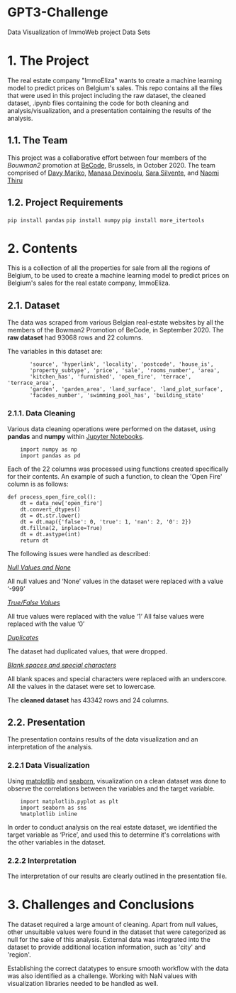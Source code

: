 # GPT3-Challenge
Data Visualization of ImmoWeb project Data Sets 

# 1. The Project
The real estate company "ImmoEliza" wants to create a machine learning model to predict prices on Belgium's sales. This repo contains all the files that were used in this project including the raw dataset, the cleaned dataset, .ipynb files containing the code for both cleaning and analysis/visualization, and a presentation containing the results of the analysis.


## 1.1. The Team
This project was a collaborative effort between four members of the *Bouwman2* promotion at [BeCode](https://github.com/becodeorg), Brussels, in October 2020. The team comprised of [Davy Mariko](https://github.com/davymariko), [Manasa Devinoolu](https://github.com/manasanoolu7), [Sara Silvente](https://github.com/silventesa), and [Naomi Thiru](https://github.com/naomithiru)

## 1.2. Project Requirements
```pip install pandas```
```pip install numpy```
```pip install more_itertools```

# 2. Contents

This is a collection of all the properties for sale from all the regions of Belgium, to be used to create a machine learning model to predict prices on Belgium's sales for the real estate company, ImmoEliza.


## 2.1. Dataset

The data was scraped from various Belgian real-estate websites by all the members of the Bowman2 Promotion of BeCode, in September 2020.
The **raw dataset** had 93068 rows and 22 columns.

The variables in this dataset are: 
```
       'source', 'hyperlink', 'locality', 'postcode', 'house_is',
       'property_subtype', 'price', 'sale', 'rooms_number', 'area',
       'kitchen_has', 'furnished', 'open_fire', 'terrace', 'terrace_area',
       'garden', 'garden_area', 'land_surface', 'land_plot_surface',
       'facades_number', 'swimming_pool_has', 'building_state'
```

### 2.1.1. Data Cleaning
Various data cleaning operations were performed on the dataset, using **pandas** and **numpy** within [Jupyter Notebooks](https://jupyter.org/).

```
    import numpy as np
    import pandas as pd
```


Each of the 22 columns was processed using functions created specifically for their contents. An example of such a function, to clean the 'Open Fire' column is as follows:

```
def process_open_fire_col():
    dt = data_new['open_fire']
    dt.convert_dtypes()
    dt = dt.str.lower()
    dt = dt.map({'false': 0, 'true': 1, 'nan': 2, '0': 2})
    dt.fillna(2, inplace=True)
    dt = dt.astype(int)
    return dt
```

The following issues were handled as described: 

<ins> *Null Values and None* </ins>

All null values and ‘None’ values in the dataset were replaced with a value ‘-999’

<ins> *True/False Values* </ins>

All true values were replaced with the value ‘1’
All false values were replaced with the value ‘0’

<ins> *Duplicates* </ins>

The dataset had duplicated values, that were dropped.

<ins> *Blank spaces and special characters* </ins>

All blank spaces and special characters were replaced with an underscore.
All the values in the dataset were set to lowercase.

The **cleaned dataset** has 43342 rows and 24 columns.

## 2.2. Presentation

The presentation contains results of the data visualization and an interpretation of the analysis.

### 2.2.1 Data Visualization
Using [matplotlib](https://matplotlib.org/) and [seaborn](https://seaborn.pydata.org/), visualization on a clean dataset was done to observe the correlations between the variables and the target variable.

```
    import matplotlib.pyplot as plt
    import seaborn as sns
    %matplotlib inline
```

In order to conduct analysis on the real estate dataset, we identified the target variable as ‘Price’, and used this to determine it's correlations with the other variables in the dataset.  

### 2.2.2 Interpretation
The interpretation of our results are clearly outlined in the presentation file.


# 3. Challenges and Conclusions

The dataset required a large amount of cleaning. Apart from null values, other unsuitable values were found in the dataset that were categorized as null for the sake of this analysis.
External data was integrated into the dataset to provide additional location information, such as 'city' and 'region'.

Establishing the correct datatypes to ensure smooth workflow with the data was also identified as a challenge. Working with NaN values with visualization libraries needed to be handled as well. 


